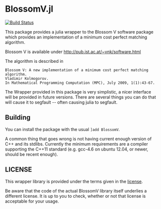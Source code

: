 # BlossomV.jl

[![Build Status](https://travis-ci.org/mlewe/BlossomV.jl.svg?branch=master)](https://travis-ci.org/mlewe/BlossomV.jl)

This package provides a julia wrapper to the Blossom V software package which
provides an implementation of a minimum cost perfect matching algorithm.

Blossom V is available under http://pub.ist.ac.at/~vnk/software.html

The algorithm is described in

    Blossom V: A new implementation of a minimum cost perfect matching algorithm.
    Vladimir Kolmogorov.
    In Mathematical Programming Computation (MPC), July 2009, 1(1):43-67.

The Wrapper provided in this package is very simplistic, a nicer interface will
be provided in future versions.  There are several things you can do that will
cause it to segfault -- often causing julia to segfault.


## Building
You can install the package with the usual `]add BlossomV`.

A common thing that goes wrong is not having current enough version of C++ and
its stdlibs. Currently the minimum requirements are a compiler supporting the
C++11 standard (e.g. gcc-4.6 on ubuntu 12.04, or newer, should be recent
enough).

## LICENSE
This wrapper library is provided under the terms given in the
[license](LICENSE.md).

Be aware that the code of the actual BlossomV library itself underlies a
different license.
It is up to you to check, whether or not that license is acceptable for your
usage.
